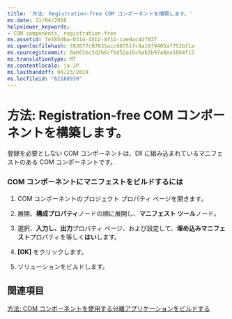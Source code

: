 ```yaml
---
title: '方法: Registration-free COM コンポーネントを構築します。'
ms.date: 11/04/2016
helpviewer_keywords:
- COM components, registration-free
ms.assetid: 7e585d6a-0314-45b2-8f1b-cae9ac4df037
ms.openlocfilehash: 783677c97835acc98751fc4a19f9405af752b71a
ms.sourcegitcommit: 0ab61bc3d2b6cfbd52a16c6ab2b97a8ea1864f12
ms.translationtype: MT
ms.contentlocale: ja-JP
ms.lasthandoff: 04/23/2019
ms.locfileid: "62188939"
---
```

# <a name="how-to-build-registration-free-com-components"></a>方法: Registration-free COM コンポーネントを構築します。

登録を必要としない COM コンポーネントは、Dll に組み込まれているマニフェストのある COM コンポーネントです。

### <a name="to-build-manifests-into-com-components"></a>COM コンポーネントにマニフェストをビルドするには

1. COM コンポーネントのプロジェクト プロパティ ページを開きます。

1. 展開、**構成プロパティ**ノードの順に展開し、**マニフェスト ツール**ノード。

1. 選択、**入力し、出力**プロパティ ページ、および設定して、**埋め込みマニフェスト**プロパティを等しく**はい**します。

1. **[OK]** をクリックします。

1. ソリューションをビルドします。

## <a name="see-also"></a>関連項目

[方法: COM コンポーネントを使用する分離アプリケーションをビルドする](how-to-build-isolated-applications-to-consume-com-components.md)

